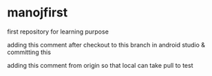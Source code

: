# manojfirst
first repository for learning purpose

adding this comment after checkout to this branch in android studio & committing this

adding this comment from origin so that local can take pull to test

